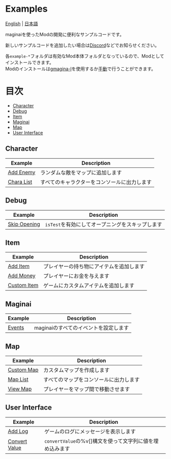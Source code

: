 # Examples
[English](./README_en.md) | [日本語](./README.md)

maginaiを使ったModの開発に便利なサンプルコードです。

新しいサンプルコードを追加したい場合は[Discord](https://discord.gg/RgYrD3uPZM)などでお知らせください。

各`example-*`フォルダは有効なMod本体フォルダとなっているので、Modとしてインストールできます。  
Modのインストールは[gmagina-l](https://github.com/Spoonail-Iroiro/gmaginai-l/blob/master/README_ja.md)を使用するか[手動](../INSTALL.md#modの導入)で行うことができます。

# 目次
- [Character](#character)
- [Debug](#debug)
- [Item](#item)
- [Maginai](#maginai)
- [Map](#map)
- [User Interface](#user-interface)

## Character
| Example | Description |
| --- | --- |
| [Add Enemy](./character/example-add-enemy/init.js) | ランダムな敵をマップに追加します |
| [Chara List](./character/example-chara-list/init.js) | すべてのキャラクターをコンソールに出力します |

## Debug

| Example | Description |
| --- | --- |
| [Skip Opening](./debug/example-skip-opening/init.js) | `isTest`を有効にしてオープニングをスキップします |

## Item
| Example | Description |
| --- | --- |
| [Add Item](./item/example-add-item/init.js) | プレイヤーの持ち物にアイテムを追加します |
| [Add Money](./item/example-add-money/init.js) | プレイヤーにお金を与えます |
| [Custom Item](./item/example-custom-item/init.js) | ゲームにカスタムアイテムを追加します |

## Maginai
| Example | Description |
| --- | --- |
| [Events](./maginai/example-events/init.js) | maginaiのすべてのイベントを設定します |

## Map
| Example | Description |
| --- | --- |
| [Custom Map](./map/example-custom-map/init.js) | カスタムマップを作成します |
| [Map List](./map/example-map-list/init.js) | すべてのマップをコンソールに出力します |
| [View Map](./map/example-view-map/init.js) | プレイヤーをマップ間で移動させます |

## User Interface
| Example | Description |
| --- | --- |
| [Add Log](./user-interface/example-add-log/init.js) | ゲームのログにメッセージを表示します |
| [Convert Value](./user-interface/example-convert-value/init.js) | `convertValue`の%v[]構文を使って文字列に値を埋め込みます |
